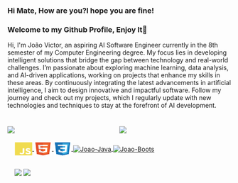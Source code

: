 ### Hi Mate, How are you?I hope you are fine!
### Welcome to my Github Profile, Enjoy It👋
Hi, I'm João Victor, an aspiring AI Software Engineer currently in the 8th semester of my Computer Engineering degree. My focus lies in developing intelligent solutions that bridge the gap between technology and real-world challenges. I’m passionate about exploring machine learning, data analysis, and AI-driven applications, working on projects that enhance my skills in these areas. By continuously integrating the latest advancements in artificial intelligence, I aim to design innovative and impactful software. Follow my journey and check out my projects, which I regularly update with new technologies and techniques to stay at the forefront of AI development.
#
<div align="center">
  <a href="https://github.com/MartinsJackal">
  <img align= "left" height="160em" src="https://github-readme-stats.vercel.app/api?username=MartinsJackal&show_icons=true&theme=dracula&include_all_commits=true&count_private=true"/>
  <img height="160em" src="https://github-readme-stats.vercel.app/api/top-langs/?username=MartinsJackal&layout=compact&langs_count=7&theme=dracula"/>
</div>
<div style="display: inline_block"><br>
  <img  align="center" alt="Joao-Js"  height="30" width="40" src="https://raw.githubusercontent.com/devicons/devicon/master/icons/javascript/javascript-plain.svg">
  <img  align="center" alt="Joao-HTML"  height="30" width="40" src="https://raw.githubusercontent.com/devicons/devicon/master/icons/html5/html5-original.svg">
  <img align="center" alt="Joao-CSS"  height="30" width="40" src="https://raw.githubusercontent.com/devicons/devicon/master/icons/css3/css3-original.svg">
  <img align="center" alt="Joao-Java"  height="30" width="40" src="https://cdn.jsdelivr.net/gh/devicons/devicon/icons/java/java-plain.svg" />
  <img align="center" alt="Joao-Boots"  height="30" width="40" src="https://cdn.jsdelivr.net/gh/devicons/devicon/icons/bootstrap/bootstrap-original.svg" />
  </div>

  ##
  
  <div>
  <a href = "mailto:joao.martins17500@gmail.com"><img src="https://img.shields.io/badge/-Gmail-%23333?style=for-the-badge&logo=gmail&logoColor=white" target="_blank"></a>
  <a href="https://www.linkedin.com/in/joãovictormartins/" target="_blank"><img src="https://img.shields.io/badge/-LinkedIn-%230077B5?style=for-the-badge&logo=linkedin&logoColor=white" target="_blank"></a> 
 
    
    
 
 

</div>
  

